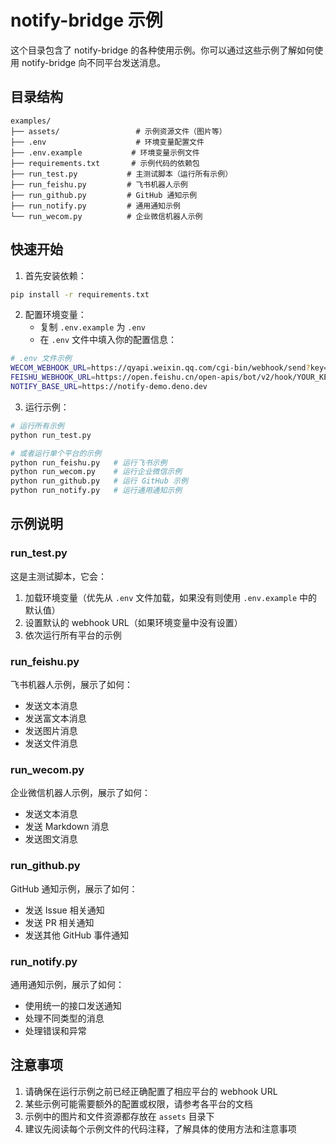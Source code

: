 # notify-bridge 示例

这个目录包含了 notify-bridge 的各种使用示例。你可以通过这些示例了解如何使用 notify-bridge 向不同平台发送消息。

## 目录结构

```
examples/
├── assets/                 # 示例资源文件（图片等）
├── .env                    # 环境变量配置文件
├── .env.example           # 环境变量示例文件
├── requirements.txt       # 示例代码的依赖包
├── run_test.py           # 主测试脚本（运行所有示例）
├── run_feishu.py         # 飞书机器人示例
├── run_github.py         # GitHub 通知示例
├── run_notify.py         # 通用通知示例
└── run_wecom.py          # 企业微信机器人示例
```

## 快速开始

1. 首先安装依赖：
```bash
pip install -r requirements.txt
```

2. 配置环境变量：
   - 复制 `.env.example` 为 `.env`
   - 在 `.env` 文件中填入你的配置信息：
```bash
# .env 文件示例
WECOM_WEBHOOK_URL=https://qyapi.weixin.qq.com/cgi-bin/webhook/send?key=YOUR_KEY
FEISHU_WEBHOOK_URL=https://open.feishu.cn/open-apis/bot/v2/hook/YOUR_KEY
NOTIFY_BASE_URL=https://notify-demo.deno.dev
```

3. 运行示例：
```bash
# 运行所有示例
python run_test.py

# 或者运行单个平台的示例
python run_feishu.py   # 运行飞书示例
python run_wecom.py    # 运行企业微信示例
python run_github.py   # 运行 GitHub 示例
python run_notify.py   # 运行通用通知示例
```

## 示例说明

### run_test.py

这是主测试脚本，它会：
1. 加载环境变量（优先从 `.env` 文件加载，如果没有则使用 `.env.example` 中的默认值）
2. 设置默认的 webhook URL（如果环境变量中没有设置）
3. 依次运行所有平台的示例

### run_feishu.py

飞书机器人示例，展示了如何：
- 发送文本消息
- 发送富文本消息
- 发送图片消息
- 发送文件消息

### run_wecom.py

企业微信机器人示例，展示了如何：
- 发送文本消息
- 发送 Markdown 消息
- 发送图文消息

### run_github.py

GitHub 通知示例，展示了如何：
- 发送 Issue 相关通知
- 发送 PR 相关通知
- 发送其他 GitHub 事件通知

### run_notify.py

通用通知示例，展示了如何：
- 使用统一的接口发送通知
- 处理不同类型的消息
- 处理错误和异常

## 注意事项

1. 请确保在运行示例之前已经正确配置了相应平台的 webhook URL
2. 某些示例可能需要额外的配置或权限，请参考各平台的文档
3. 示例中的图片和文件资源都存放在 `assets` 目录下
4. 建议先阅读每个示例文件的代码注释，了解具体的使用方法和注意事项
